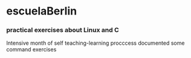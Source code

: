 # escuelaBerlin
### practical exercises about Linux and C
Intensive month of self teaching-learning procccess documented 
some command exercises 






